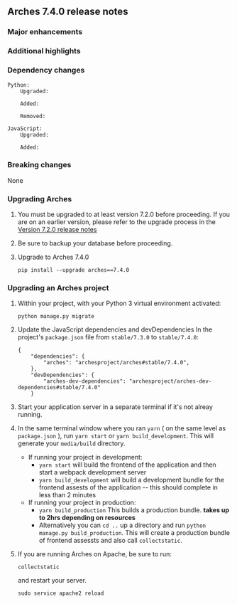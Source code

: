 Arches 7.4.0 release notes
------------------------

### Major enhancements

### Additional highlights


### Dependency changes
```
Python:
    Upgraded:

    Added:

    Removed:

JavaScript:
    Upgraded:

    Added:
```

### Breaking changes
None

### Upgrading Arches

1. You must be upgraded to at least version 7.2.0 before proceeding. If you are on an earlier version, please refer to the upgrade process in the [Version 7.2.0 release notes](https://github.com/archesproject/arches/blob/dev/7.2.x/releases/7.2.0.md)

2. Be sure to backup your database before proceeding.

3. Upgrade to Arches 7.4.0
    ```
    pip install --upgrade arches==7.4.0
    ```

### Upgrading an Arches project


1. Within your project, with your Python 3 virtual environment activated:
    ```
    python manage.py migrate
    ```

3. Update the JavaScript dependencies and devDependencies
    In the project's `package.json` file from `stable/7.3.0` to `stable/7.4.0`:
    ```    
    {
        "dependencies": {
            "arches": "archesproject/arches#stable/7.4.0",
        },
        "devDependencies": {
            "arches-dev-dependencies": "archesproject/arches-dev-dependencies#stable/7.4.0"
        }
    ```

4. Start your application server in a separate terminal if it's not alreay running.

5. In the same terminal window where you ran `yarn` ( on the same level as `package.json` ), run `yarn start` or `yarn build_development`. This will generate your `media/build` directory.
   - If running your project in development:
     -  `yarn start` will build the frontend of the application and then start a webpack development server
      - `yarn build_development` will build a development bundle for the frontend assests of the application -- this should complete in less than 2 minutes
    - If running your project in production:
      - `yarn build_production` This builds a production bundle. **takes up to 2hrs depending on resources**
      - Alternatively you can `cd ..` up a directory and run `python manage.py build_production`. This will create a production bundle of frontend assessts and also call `collectstatic`.
  

6. If you are running Arches on Apache, be sure to run:

    ```
    collectstatic
    ```
    and restart your server.
    ```
    sudo service apache2 reload
    ```

